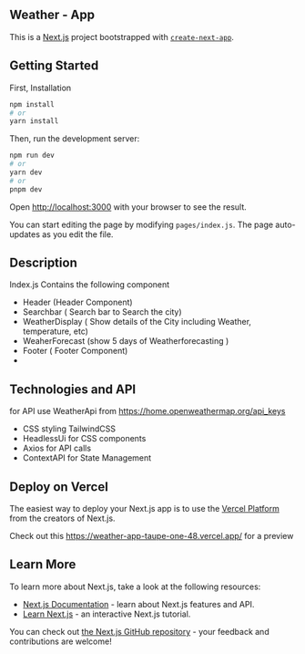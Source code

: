 ## Weather - App
This is a [Next.js](https://nextjs.org/) project bootstrapped with [`create-next-app`](https://github.com/vercel/next.js/tree/canary/packages/create-next-app).


## Getting Started


First, Installation
```bash
npm install
# or
yarn install
```

Then, run the development server:
```bash
npm run dev
# or
yarn dev
# or
pnpm dev
```

Open [http://localhost:3000](http://localhost:3000) with your browser to see the result.

You can start editing the page by modifying `pages/index.js`. The page auto-updates as you edit the file.

## Description
Index.js Contains the following component 
- Header (Header Component)
- Searchbar ( Search bar to Search the city)
- WeatherDisplay ( Show details of the City including Weather, temperature, etc)
- WeaherForecast (show 5 days of Weatherforecasting )
- Footer ( Footer Component)
- 
## Technologies and API
for API use WeatherApi from https://home.openweathermap.org/api_keys 
- CSS styling TailwindCSS 
- HeadlessUi for CSS components 
- Axios for API calls 
- ContextAPI for State Management
  
## Deploy on Vercel

The easiest way to deploy your Next.js app is to use the [Vercel Platform](https://vercel.com/new?utm_medium=default-template&filter=next.js&utm_source=create-next-app&utm_campaign=create-next-app-readme) from the creators of Next.js.

Check out this  https://weather-app-taupe-one-48.vercel.app/ for a preview

## Learn More

To learn more about Next.js, take a look at the following resources:

- [Next.js Documentation](https://nextjs.org/docs) - learn about Next.js features and API.
- [Learn Next.js](https://nextjs.org/learn) - an interactive Next.js tutorial.

You can check out [the Next.js GitHub repository](https://github.com/vercel/next.js/) - your feedback and contributions are welcome!

